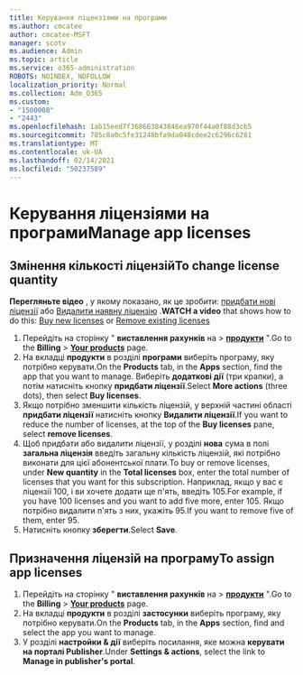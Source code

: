 ```yaml
---
title: Керування ліцензіями на програми
ms.author: cmcatee
author: cmcatee-MSFT
manager: scotv
ms.audience: Admin
ms.topic: article
ms.service: o365-administration
ROBOTS: NOINDEX, NOFOLLOW
localization_priority: Normal
ms.collection: Adm_O365
ms.custom:
- "1500008"
- "2443"
ms.openlocfilehash: 1ab15eed7f368663843846ea970f44a0f88d3cb5
ms.sourcegitcommit: 705c8a0c5fe31248bfa9da048cdee2c6296c6281
ms.translationtype: MT
ms.contentlocale: uk-UA
ms.lasthandoff: 02/14/2021
ms.locfileid: "50237589"
---
```

# <a name="manage-app-licenses"></a><span data-ttu-id="cdf89-102">Керування ліцензіями на програми</span><span class="sxs-lookup"><span data-stu-id="cdf89-102">Manage app licenses</span></span>

## <a name="to-change-license-quantity"></a><span data-ttu-id="cdf89-103">Змінення кількості ліцензій</span><span class="sxs-lookup"><span data-stu-id="cdf89-103">To change license quantity</span></span>

<span data-ttu-id="cdf89-104">**Перегляньте відео** , у якому показано, як це зробити: [придбати нові ліцензії](https://go.microsoft.com/fwlink/p/?linkid=2154857) або [Видалити наявну ліцензію](https://go.microsoft.com/fwlink/p/?linkid=2154938) .</span><span class="sxs-lookup"><span data-stu-id="cdf89-104">**WATCH a video** that shows how to do this: [Buy new licenses](https://go.microsoft.com/fwlink/p/?linkid=2154857) or [Remove existing licenses](https://go.microsoft.com/fwlink/p/?linkid=2154938)</span></span>

1. <span data-ttu-id="cdf89-105">Перейдіть на сторінку " **виставлення рахунків** на  >  **[продукти](https://go.microsoft.com/fwlink/p/?linkid=842054)** ".</span><span class="sxs-lookup"><span data-stu-id="cdf89-105">Go to the **Billing** > **[Your products](https://go.microsoft.com/fwlink/p/?linkid=842054)** page.</span></span>
2. <span data-ttu-id="cdf89-106">На вкладці **продукти** в розділі **програми** виберіть програму, яку потрібно керувати.</span><span class="sxs-lookup"><span data-stu-id="cdf89-106">On the **Products** tab, in the **Apps** section, find the app that you want to manage.</span></span> <span data-ttu-id="cdf89-107">Виберіть **додаткові дії** (три крапки), а потім натисніть кнопку **придбати ліцензії**.</span><span class="sxs-lookup"><span data-stu-id="cdf89-107">Select **More actions** (three dots), then select **Buy licenses**.</span></span>
3. <span data-ttu-id="cdf89-108">Якщо потрібно зменшити кількість ліцензій, у верхній частині області **придбати ліцензії** натисніть кнопку **Видалити ліцензії**.</span><span class="sxs-lookup"><span data-stu-id="cdf89-108">If you want to reduce the number of licenses, at the top of the **Buy licenses** pane, select **remove licenses**.</span></span>
4. <span data-ttu-id="cdf89-109">Щоб придбати або видалити ліцензії, у розділі **нова** сума в полі **загальна ліцензія** введіть загальну кількість ліцензій, які потрібно виконати для цієї абонентської плати.</span><span class="sxs-lookup"><span data-stu-id="cdf89-109">To buy or remove licenses, under **New quantity** in the **Total licenses** box, enter the total number of licenses that you want for this subscription.</span></span> <span data-ttu-id="cdf89-110">Наприклад, якщо у вас є ліцензії 100, і ви хочете додати ще п'ять, введіть 105.</span><span class="sxs-lookup"><span data-stu-id="cdf89-110">For example, if you have 100 licenses and you want to add five more, enter 105.</span></span> <span data-ttu-id="cdf89-111">Якщо потрібно видалити п'ять з них, укажіть 95.</span><span class="sxs-lookup"><span data-stu-id="cdf89-111">If you want to remove five of them, enter 95.</span></span>
5. <span data-ttu-id="cdf89-112">Натисніть кнопку **зберегти**.</span><span class="sxs-lookup"><span data-stu-id="cdf89-112">Select **Save**.</span></span>

## <a name="to-assign-app-licenses"></a><span data-ttu-id="cdf89-113">Призначення ліцензій на програму</span><span class="sxs-lookup"><span data-stu-id="cdf89-113">To assign app licenses</span></span>

1. <span data-ttu-id="cdf89-114">Перейдіть на сторінку " **виставлення рахунків** на  >  **[продукти](https://go.microsoft.com/fwlink/p/?linkid=842054)** ".</span><span class="sxs-lookup"><span data-stu-id="cdf89-114">Go to the **Billing** > **[Your products](https://go.microsoft.com/fwlink/p/?linkid=842054)** page.</span></span>
2. <span data-ttu-id="cdf89-115">На вкладці **продукти** в розділі **застосунки** виберіть програму, яку потрібно керувати.</span><span class="sxs-lookup"><span data-stu-id="cdf89-115">On the **Products** tab, in the **Apps** section, find and select the app you want to manage.</span></span>
3. <span data-ttu-id="cdf89-116">У розділі **настройки & дії** виберіть посилання, яке можна **керувати на порталі Publisher**.</span><span class="sxs-lookup"><span data-stu-id="cdf89-116">Under **Settings & actions**, select the link to **Manage in publisher's portal**.</span></span>